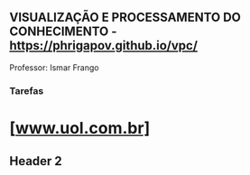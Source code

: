 ## VISUALIZAÇÃO E PROCESSAMENTO DO CONHECIMENTO - https://phrigapov.github.io/vpc/

Professor: Ismar Frango

### Tarefas

# [www.uol.com.br]
## Header 2
